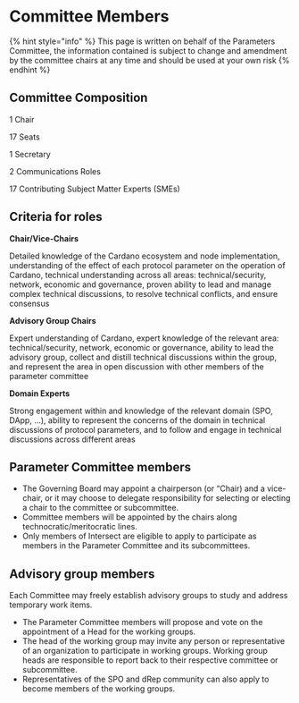 # Committee Members

{% hint style="info" %}
This page is written on behalf of the Parameters Committee, the information contained is subject to change and amendment by the committee chairs at any time and should be used at your own risk
{% endhint %}

## Committee Composition

1 Chair

17 Seats

1 Secretary

2 Communications Roles

17 Contributing Subject Matter Experts (SMEs)

## Criteria for roles

**Chair/Vice-Chairs**

Detailed knowledge of the Cardano ecosystem and node implementation, understanding of the effect of each protocol parameter on the operation of Cardano, technical understanding across all areas: technical/security, network, economic and governance, proven ability to lead and manage complex technical discussions, to resolve technical conflicts, and ensure consensus&#x20;

**Advisory Group Chairs**

Expert understanding of Cardano, expert knowledge of the relevant area: technical/security, network, economic or governance, ability to lead the advisory group, collect and distill technical discussions within the group, and represent the area in open discussion with other members of the parameter committee

**Domain Experts**

Strong engagement within and knowledge of the relevant domain (SPO, DApp, …), ability to represent the concerns of the domain in technical discussions of protocol parameters, and to follow and engage in technical discussions across different areas

## Parameter Committee members

* The Governing Board may appoint a chairperson (or “Chair) and a vice-chair, or it may choose to delegate responsibility for selecting or electing a chair to the committee or subcommittee.
* Committee members will be appointed by the chairs along technocratic/meritocratic lines.
* Only members of Intersect are eligible to apply to participate as members in the Parameter Committee and its subcommittees.

## Advisory group members

Each Committee may freely establish advisory groups to study and address temporary work items.

* The Parameter Committee members will propose and vote on the appointment of a Head for the working groups.
* The head of the working group may invite any person or representative of an organization to participate in working groups. Working group heads are responsible to report back to their respective committee or subcommittee.
* Representatives of the SPO and dRep community can also apply to become members of the working groups.
